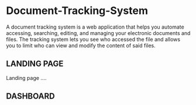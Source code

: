 # Document-Tracking-System

A document tracking system is a web application that helps you automate accessing, searching, editing, and managing your electronic documents and files. The tracking system lets you see who accessed the file and allows you to limit who can view and modify the content of said files.

## LANDING PAGE

Landing page ....

## DASHBOARD